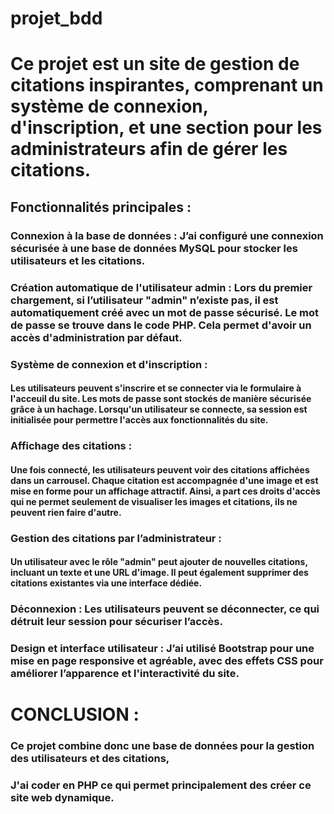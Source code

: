 # projet_bdd
# Ce projet est un site de gestion de citations inspirantes, comprenant un système de connexion, d'inscription, et une section pour les administrateurs afin de gérer les citations.

## Fonctionnalités principales :
### Connexion à la base de données : J’ai configuré une connexion sécurisée à une base de données MySQL pour stocker les utilisateurs et les citations.

### Création automatique de l'utilisateur admin : Lors du premier chargement, si l’utilisateur "admin" n’existe pas, il est automatiquement créé avec un mot de passe sécurisé. Le mot de passe se trouve dans le code PHP. Cela permet d'avoir un accès d'administration par défaut.
### Système de connexion et d'inscription : 
#### Les utilisateurs peuvent s'inscrire et se connecter via le formulaire à l'acceuil du site. Les mots de passe sont stockés de manière sécurisée grâce à un hachage. Lorsqu'un utilisateur se connecte, sa session est initialisée pour permettre l'accès aux fonctionnalités du site.

### Affichage des citations : 
  #### Une fois connecté, les utilisateurs peuvent voir des citations affichées dans un carrousel. Chaque citation est accompagnée d'une image et est mise en forme pour un       affichage attractif. Ainsi, a part ces droits d'accès qui ne permet seulement de visualiser les images et citations, ils ne peuvent rien faire d'autre. 

### Gestion des citations par l’administrateur : 
  #### Un utilisateur avec le rôle "admin" peut ajouter de nouvelles citations, incluant un texte et une URL d'image. Il peut également supprimer des citations existantes via une interface dédiée.

### Déconnexion : Les utilisateurs peuvent se déconnecter, ce qui détruit leur session pour sécuriser l’accès.

### Design et interface utilisateur : J’ai utilisé Bootstrap pour une mise en page responsive et agréable, avec des effets CSS pour améliorer l’apparence et l'interactivité du site.

  # CONCLUSION : 
### Ce projet combine donc une base de données pour la gestion des utilisateurs et des citations, 
### J'ai coder en PHP ce qui permet principalement des créer ce site web dynamique.
